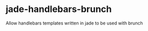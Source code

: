 jade-handlebars-brunch
======================

Allow handlebars templates written in jade to be used with brunch